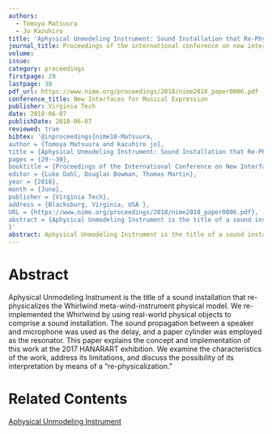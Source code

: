 ```yaml
---
authors:
  - Tomoya Matsuura
  - Jo Kazuhiro
title: 'Aphysical Unmodeling Instrument: Sound Installation that Re-Physicalizes a Meta-Wind-Instrument Physical Model, Whirlwind'
journal_title: Proceedings of the international conference on new interfaces for musical expression 2018
volume:
issue:
category: proceedings
firstpage: 29
lastpage: 30
pdf_url: https://www.nime.org/proceedings/2018/nime2018_paper0006.pdf
conference_title: New Interfaces for Musical Expression
publisher: Virginia Tech
date: 2018-06-07
publishDate: 2018-06-07
reviewed: true
bibtex: '@inproceedings{nime18-Matsuura,
author = {Tomoya Matsuura and kazuhiro jo},
title = {Aphysical Unmodeling Instrument: Sound Installation that Re-Physicalizes a Meta-Wind-Instrument Physical Model, Whirlwind},
pages = {29--30},
booktitle = {Proceedings of the International Conference on New Interfaces for Musical Expression},
editor = {Luke Dahl, Douglas Bowman, Thomas Martin},
year = {2018},
month = {June},
publisher = {Virginia Tech},
address = {Blacksburg, Virginia, USA },
URL = {https://www.nime.org/proceedings/2018/nime2018_paper0006.pdf},
abstract = {Aphysical Unmodeling Instrument is the title of a sound installation that re-physicalizes the Whirlwind meta-wind-instrument physical model. We re-implemented the Whirlwind by using real-world physical objects to comprise a sound installation. The sound propagation between a speaker and microphone was used as the delay, and a paper cylinder was employed as the resonator. This paper explains the concept and implementation of this work at the 2017 HANARART exhibition. We examine the characteristics of the work, address its limitations, and discuss the possibility of its interpretation by means of a “re-physicalization.”}
}'
abstract: Aphysical Unmodeling Instrument is the title of a sound installation that re-physicalizes the Whirlwind meta-wind-instrument physical model. We re-implemented the Whirlwind by using real-world physical objects to comprise a sound installation. The sound propagation between a speaker and microphone was used as the delay, and a paper cylinder was employed as the resonator. This paper explains the concept and implementation of this work at the 2017 HANARART exhibition. We examine the characteristics of the work, address its limitations, and discuss the possibility of its interpretation by means of a “re-physicalization.”
---
```


# Abstract

Aphysical Unmodeling Instrument is the title of a sound installation that re-physicalizes the Whirlwind meta-wind-instrument physical model. We re-implemented the Whirlwind by using real-world physical objects to comprise a sound installation. The sound propagation between a speaker and microphone was used as the delay, and a paper cylinder was employed as the resonator. This paper explains the concept and implementation of this work at the 2017 HANARART exhibition. We examine the characteristics of the work, address its limitations, and discuss the possibility of its interpretation by means of a “re-physicalization.”

# Related Contents

[Aphysical Unmodeling Instrument](/works/aphysical-unmodeling-instrument)
